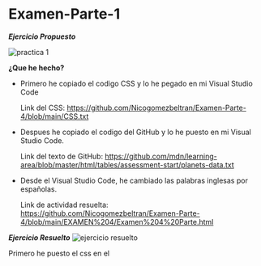 # Examen-Parte-1
***Ejercicio Propuesto***

![practica 1](https://user-images.githubusercontent.com/73166385/102475450-29f3a600-405a-11eb-93de-72b821562da8.PNG)

**¿Que he hecho?**
* Primero he copiado el codigo CSS y lo he pegado en mi Visual Studio Code

   Link del CSS: https://github.com/Nicogomezbeltran/Examen-Parte-4/blob/main/CSS.txt
  
* Despues he copiado el codigo del GitHub y lo he puesto en mi Visual Studio Code.
 
   Link del texto de GitHub: https://github.com/mdn/learning-area/blob/master/html/tables/assessment-start/planets-data.txt

* Desde el Visual Studio Code, he cambiado las palabras inglesas por españolas.

   Link de actividad resuelta: https://github.com/Nicogomezbeltran/Examen-Parte-4/blob/main/EXAMEN%204/Examen%204%20Parte.html

***Ejercicio Resuelto***
![ejercicio resuelto](https://user-images.githubusercontent.com/73166385/102474470-f9f7d300-4058-11eb-95c5-a9533df739e2.PNG)



















Primero he puesto el css en el <style>, a continuacion copiaremos el codigo que aparece en el enunciado y los pegaremos en nuestro Visual Studio Code. 
Ahora, editaremos el texto que acabamos de pegar, para ello usaremos uns comandos que sirven para modificar el texto y/añadirle elementos. Por ejemplo el strong, el br, el time, el h1/h2, el li, el a, el dt/dd/dl.

